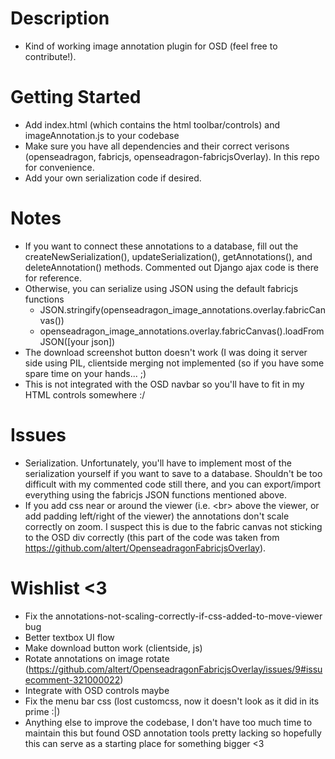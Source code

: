 # Description
- Kind of working image annotation plugin for OSD (feel free to contribute!).

# Getting Started
- Add index.html (which contains the html toolbar/controls) and imageAnnotation.js to your codebase
- Make sure you have all dependencies and their correct verisons (openseadragon, fabricjs, openseadragon-fabricjsOverlay). In this repo for convenience.
- Add your own serialization code if desired. 

# Notes
- If you want to connect these annotations to a database, fill out the createNewSerialization(), updateSerialization(), getAnnotations(), and deleteAnnotation() methods. Commented out Django ajax code is there for reference.
- Otherwise, you can serialize using JSON using the default fabricjs functions
  - JSON.stringify(openseadragon_image_annotations.overlay.fabricCanvas())
  - openseadragon_image_annotations.overlay.fabricCanvas().loadFromJSON([your json])
- The download screenshot button doesn't work (I was doing it server side using PIL, clientside merging not implemented (so if you have some spare time on your hands... ;)
- This is not integrated with the OSD navbar so you'll have to fit in my HTML controls somewhere :/

# Issues
- Serialization. Unfortunately, you'll have to implement most of the serialization yourself if you want to save to a database. Shouldn't be too difficult with my commented code still there, and you can export/import everything using the fabricjs JSON functions mentioned above. 
- If you add css near or around the viewer (i.e. \<br> above the viewer, or add padding left/right of the viewer) the annotations don't scale correctly on zoom. I suspect this is due to the fabric canvas not sticking to the OSD div correctly (this part of the code was taken from https://github.com/altert/OpenseadragonFabricjsOverlay).

# Wishlist <3
- Fix the annotations-not-scaling-correctly-if-css-added-to-move-viewer bug
- Better textbox UI flow
- Make download button work (clientside, js)
- Rotate annotations on image rotate (https://github.com/altert/OpenseadragonFabricjsOverlay/issues/9#issuecomment-321000022)
- Integrate with OSD controls maybe
- Fix the menu bar css (lost customcss, now it doesn't look as it did in its prime :|)
- Anything else to improve the codebase, I don't have too much time to maintain this but found OSD annotation tools pretty lacking so hopefully this can serve as a starting place for something bigger <3


